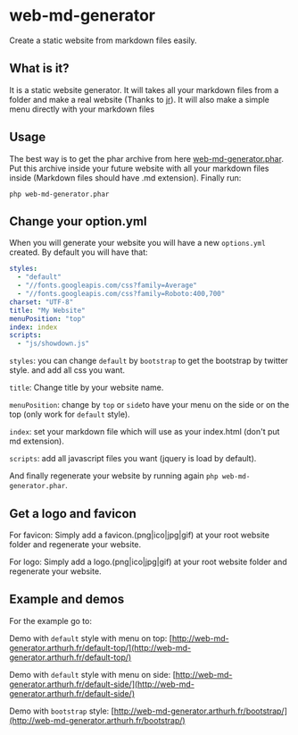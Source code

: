 web-md-generator
================

Create a static website from markdown files easily.

What is it?
-----------
It is a static website generator.
It will takes all your markdown files from a folder and make a real website (Thanks to [jr](https://github.com/Xeoncross/jr)).
It will also make a simple menu directly with your markdown files

Usage
-----
The best way is to get the phar archive from here [web-md-generator.phar](http://cloud.arthurh.fr/public.php?service=files&t=5bafec2b00bfc4e07793a578c50eb61a&download).
Put this archive inside your future website with all your markdown files inside (Markdown files should have .md extension).
Finally run:
```
php web-md-generator.phar
```

Change your option.yml
----------------------
When you will generate your website you will have a new `options.yml` created.
By default you will have that:
```yaml
styles:
  - "default"
  - "//fonts.googleapis.com/css?family=Average"
  - "//fonts.googleapis.com/css?family=Roboto:400,700"
charset: "UTF-8"
title: "My Website"
menuPosition: "top"
index: index
scripts:
  - "js/showdown.js"
```
`styles`: you can change `default` by `bootstrap` to get the bootstrap by twitter style. and add all css you want.

`title`: Change title by your website name.

`menuPosition`: change by `top` or `side`to have your menu on the side or on the top (only work for `default` style).

`index`: set your markdown file which will use as your index.html (don't put md extension).

`scripts`: add all javascript files you want (jquery is load by default).

And finally regenerate your website by running again `php web-md-generator.phar`.

Get a logo and favicon
----------------------
For favicon: Simply add a favicon.(png|ico|jpg|gif) at your root website folder and regenerate your website.

For logo: Simply add a logo.(png|ico|jpg|gif) at your root website folder and regenerate your website.

Example and demos
-----------------
For the example go to: 

Demo with `default` style with menu on top: [http://web-md-generator.arthurh.fr/default-top/](http://web-md-generator.arthurh.fr/default-top/)

Demo with `default` style with menu on side: [http://web-md-generator.arthurh.fr/default-side/](http://web-md-generator.arthurh.fr/default-side/)

Demo with `bootstrap` style: [http://web-md-generator.arthurh.fr/bootstrap/](http://web-md-generator.arthurh.fr/bootstrap/)
